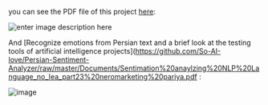  you can see the PDF file of this project [here](https://github.com/So-AI-love/Persian-Sentiment-Analyzer/blob/master/Documents/Sentimation%20anaylzing%20NLP%20Language.pdf):

![enter image description here](https://i.stack.imgur.com/NpHh2.jpg)

And [Recognize emotions from Persian text and a brief look at the testing tools of artificial intelligence projects](https://github.com/So-AI-love/Persian-Sentiment-Analyzer/raw/master/Documents/Sentimation%20anaylzing%20NLP%20Language_no_Iea_part23%20neromarketing%20pariya.pdf :

![image](https://user-images.githubusercontent.com/6679151/122552788-0088f680-d04c-11eb-928c-46a35afe0d11.png)

